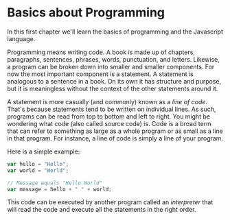 # Basics about Programming

In this first chapter we'll learn the basics of programming and the Javascript language.

Programming means writing code. A book is made up of chapters, paragraphs, sentences, phrases, words, punctuation, and letters. Likewise, a program can be broken down into smaller and smaller components. For now the most important component is a statement. A statement is analogous to a sentence in a book. On its own it has structure and purpose, but it is meaningless without the context of the other statements around it.

A statement is more casually (and commonly) known as a *line of code*. That's because statements tend to be written on individual lines. As such, programs can be read from top to bottom and left to right. You might be wondering what code (also called source code) is. Code is a broad term that can refer to something as large as a whole program or as small as a line in that program. For instance, a line of code is simply a line of your program.

Here is a simple example:

```javascript
var hello = "Hello";
var world = "World";

// Message equals "Hello World"
var message = hello + " " + world;
```

This code can be executed by another program called an *interpreter* that will read the code and execute all the statements in the right order.
